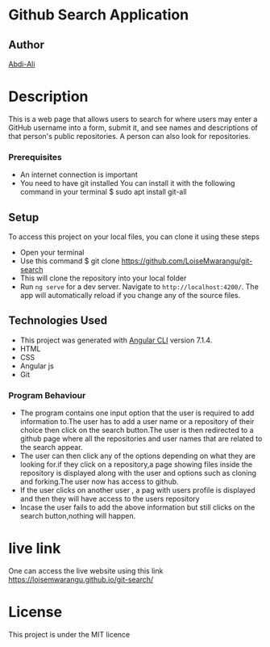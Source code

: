 # Github Search Application

## Author

[Abdi-Ali](https://github.com/Abdi-Ali33)

# Description

This is a web page that allows users to search for where users may enter a GitHub username into a form, submit it, and see names and descriptions of that person's public repositories. A person can also look for repositories.

### Prerequisites

- An internet connection is important
- You need to have git installed You can install it with the following command in your terminal $ sudo apt install git-all

## Setup

To access this project on your local files, you can clone it using these steps

- Open your terminal
- Use this command $ git clone https://github.com/LoiseMwarangu/git-search
- This will clone the repository into your local folder
- Run `ng serve` for a dev server. Navigate to `http://localhost:4200/`. The app will automatically reload if you change any of the source files.

## Technologies Used

- This project was generated with [Angular CLI](https://github.com/angular/angular-cli) version 7.1.4.
- HTML
- CSS
- Angular js
- Git

### Program Behaviour

- The program contains one input option that the user is required to add information to.The user has to add a user name or a repository of their choice then click on the search button.The user is then redirected to a github page where all the repositories and user names that are related to the search appear.
- The user can then click any of the options depending on what they are looking for.if they click on a repository,a page showing files inside the repository is displayed along with the user and options such as cloning and forking.The user now has access to github.
- If the user clicks on another user , a pag with users profile is displayed and then they will have access to the users repository
- Incase the user fails to add the above information but still clicks on the search button,nothing will happen.

# live link

One can access the live website using this link https://loisemwarangu.github.io/git-search/

# License

This project is under the MIT licence
